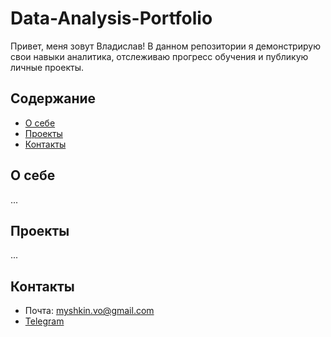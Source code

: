 # Data-Analysis-Portfolio
Привет, меня зовут Владислав! В данном репозитории я демонстрирую свои навыки аналитика, отслеживаю прогресс обучения и публикую личные проекты.

## Содержание
- [О себе](#о-себе)
- [Проекты](#проекты)
- [Контакты](#контакты)
  
## О себе

...


## Проекты

...


## Контакты
- Почта: myshkin.vo@gmail.com
- [Telegram](https://t.me/myshkin_v)
